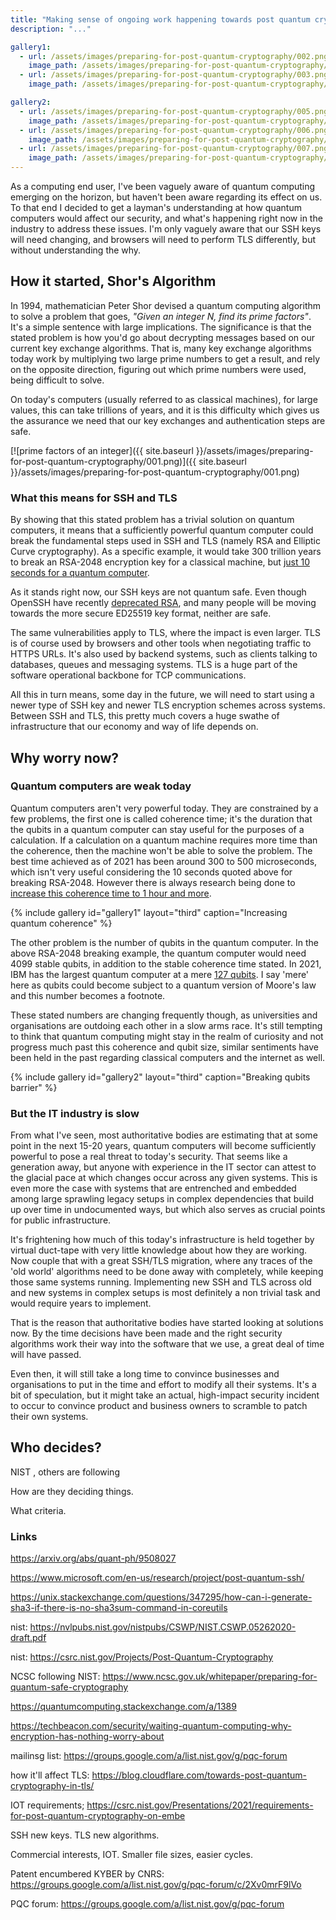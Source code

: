 ```yaml
---
title: "Making sense of ongoing work happening towards post quantum cryptography"
description: "..."

gallery1:
  - url: /assets/images/preparing-for-post-quantum-cryptography/002.png
    image_path: /assets/images/preparing-for-post-quantum-cryptography/002.png
  - url: /assets/images/preparing-for-post-quantum-cryptography/003.png
    image_path: /assets/images/preparing-for-post-quantum-cryptography/003.png

gallery2:
  - url: /assets/images/preparing-for-post-quantum-cryptography/005.png
    image_path: /assets/images/preparing-for-post-quantum-cryptography/005.png
  - url: /assets/images/preparing-for-post-quantum-cryptography/006.png
    image_path: /assets/images/preparing-for-post-quantum-cryptography/006.png    
  - url: /assets/images/preparing-for-post-quantum-cryptography/007.png
    image_path: /assets/images/preparing-for-post-quantum-cryptography/007.png    
---
```




As a computing end user, I've been vaguely aware of quantum computing emerging on the horizon, but haven't been aware regarding its effect on us. To that end I decided to get a layman's understanding at how quantum computers would affect our security, and what's happening right now in the industry to address these issues.  I'm only vaguely aware that our SSH keys will need changing, and browsers will need to perform TLS differently, but without understanding the why.      

## How it started, Shor's Algorithm

In 1994, mathematician Peter Shor devised a quantum computing algorithm to solve a problem that goes, _"Given an integer N, find its prime factors"_.  It's a simple sentence with large implications.  The significance is that the stated problem is how you'd go about decrypting messages based on our current key exchange algorithms. That is, many key exchange algorithms today work by multiplying two large prime numbers to get a result, and rely on the opposite direction, figuring out which prime numbers were used, being difficult to solve. 

On today's computers (usually referred to as classical machines), for large values, this can take trillions of years, and it is this difficulty which gives us the assurance we need that our key exchanges and authentication steps are safe.  

[![prime factors of an integer]({{ site.baseurl }}/assets/images/preparing-for-post-quantum-cryptography/001.png)]({{ site.baseurl }}/assets/images/preparing-for-post-quantum-cryptography/001.png)


### What this means for SSH and TLS

By showing that this stated problem has a trivial solution on quantum computers, it means that a sufficiently powerful quantum computer could break the fundamental steps used in SSH and TLS (namely RSA and Elliptic Curve cryptography).  As a specific example, it would take 300 trillion years to break an RSA-2048 encryption key for a classical machine, but [just 10 seconds for a quantum computer](https://www.quintessencelabs.com/blog/breaking-rsa-encryption-update-state-art/).  

As it stands right now, our SSH keys are not quantum safe.  Even though OpenSSH have recently [deprecated RSA](https://levelup.gitconnected.com/demystifying-ssh-rsa-in-openssh-deprecation-notice-22feb1b52acd), and many people will be moving towards the more secure ED25519 key format, neither are safe.  

The same vulnerabilities apply to TLS, where the impact is even larger.  TLS is of course used by browsers and other tools when negotiating traffic to HTTPS URLs.  It's also used by backend systems, such as clients talking to databases, queues and messaging systems.  TLS is a huge part of the software operational backbone for TCP communications.   

All this in turn means, some day in the future, we will need to start using a newer type of SSH key and newer TLS encryption schemes across systems.  Between SSH and TLS, this pretty much covers a huge swathe of infrastructure that our economy and way of life depends on.  

## Why worry now?

### Quantum computers are weak today

Quantum computers aren't very powerful today.  They are constrained by a few problems, the first one is called coherence time; it's the duration that the qubits in a quantum computer can stay useful for the purposes of a calculation.  If a calculation on a quantum machine requires more time than the coherence, then the machine won't be able to solve the problem.  The best time achieved as of 2021 has been around 300 to 500 microseconds, which isn't very useful considering the 10 seconds quoted above for breaking RSA-2048.  However there is always research being done to [increase this coherence time to 1 hour and more](https://www.nature.com/articles/s41467-020-20330-w).   

{% include gallery id="gallery1" layout="third" caption="Increasing quantum coherence" %}

The other problem is the number of qubits in the quantum computer.  In the above RSA-2048 breaking example, the quantum computer would need 4099 stable qubits, in addition to the stable coherence time stated. In 2021, IBM has the largest quantum computer at a mere [127 qubits](https://www.newscientist.com/article/2297583-ibm-creates-largest-ever-superconducting-quantum-computer/).  I say 'mere' here as qubits could become subject to a quantum version of Moore's law and this number becomes a footnote.  

These stated numbers are changing frequently though, as universities and organisations are outdoing each other in a slow arms race.  It's still tempting to think that quantum computing might stay in the realm of curiosity and not progress much past this coherence and qubit size, similar sentiments have been held in the past regarding classical computers and the internet as well.    

{% include gallery id="gallery2" layout="third" caption="Breaking qubits barrier" %}

### But the IT industry is slow

From what I've seen, most authoritative bodies are estimating that at some point in the next 15-20 years, quantum computers will become sufficiently powerful to pose a real threat to today's security.  That seems like a generation away, but anyone with experience in the IT sector can attest to the glacial pace at which changes occur across any given systems.  This is even more the case with systems that are entrenched and embedded among large sprawling legacy setups in complex dependencies that build up over time in undocumented ways, but which also serves as crucial points for public infrastructure.  

It's frightening how much of this today's infrastructure is held together by virtual duct-tape with very little knowledge about how they are working.  Now couple that with a great SSH/TLS migration, where any traces of the 'old world' algorithms need to be done away with completely, while keeping those same systems running.  Implementing new SSH and TLS across old and new systems in complex setups is most definitely a non trivial task and would require years to implement.  

That is the reason that authoritative bodies have started looking at solutions now.  By the time decisions have been made and the right security algorithms work their way into the software that we use, a great deal of time will have passed.  

Even then, it will still take a long time to convince businesses and organisations to put in the time and effort to modify all their systems.  It's a bit of speculation, but it might take an actual, high-impact security incident to occur to convince product and business owners to scramble to patch their own systems.  


## Who decides?

NIST , others are following

How are they deciding things. 

What criteria.  


### Links

https://arxiv.org/abs/quant-ph/9508027

https://www.microsoft.com/en-us/research/project/post-quantum-ssh/

https://unix.stackexchange.com/questions/347295/how-can-i-generate-sha3-if-there-is-no-sha3sum-command-in-coreutils

nist: https://nvlpubs.nist.gov/nistpubs/CSWP/NIST.CSWP.05262020-draft.pdf

nist: https://csrc.nist.gov/Projects/Post-Quantum-Cryptography

NCSC following NIST: https://www.ncsc.gov.uk/whitepaper/preparing-for-quantum-safe-cryptography

https://quantumcomputing.stackexchange.com/a/1389

https://techbeacon.com/security/waiting-quantum-computing-why-encryption-has-nothing-worry-about

mailinsg list: https://groups.google.com/a/list.nist.gov/g/pqc-forum

how it'll affect TLS: https://blog.cloudflare.com/towards-post-quantum-cryptography-in-tls/

IOT requirements; https://csrc.nist.gov/Presentations/2021/requirements-for-post-quantum-cryptography-on-embe


SSH new keys.  TLS new algorithms.  

Commercial interests, IOT.  Smaller file sizes, easier cycles.  

Patent encumbered KYBER by CNRS:  https://groups.google.com/a/list.nist.gov/g/pqc-forum/c/2Xv0mrF9lVo

PQC forum: https://groups.google.com/a/list.nist.gov/g/pqc-forum






